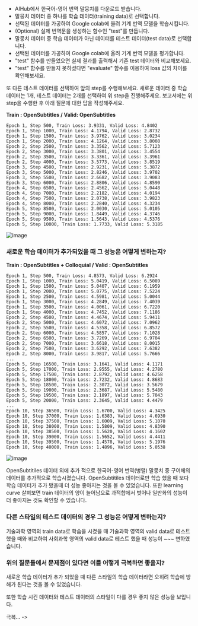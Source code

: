 - AIHub에서 한국어-영어 번역 말뭉치를 다운로드 받습니다.
- 말뭉치 데이터 중 하나를 학습 데이터(training data)로 선택합니다.
- 선택된 데이터를 가공하여 Google colab에 올려 기계 번역 모델을 학습시킵니다.
- (Optional) 실제 번역문을 생성하는 함수인 "test"를 만듭니다.
- 말뭉치 데이터 중 학습 데이터가 아닌 데이터를 테스트 데이터(test data)로 선택합니다.
- 선택된 데이터를 가공하여 Google colab에 올려 기계 번역 모델을 평가합니다.
- "test" 함수를 만들었으면 실제 결과를 출력해서 기존 test 데이터와 비교해보세요.
- "test" 함수를 만들지 못하셨다면 "evaluate" 함수를 이용하여 loss 값의 차이를 확인해보세요.

또 다른 테스트 데이터를 선택하여 앞의 step를 수행해보세요.
새로운 데이터 중 학습 데이터는 1개, 테스트 데이터는 2개를 선택하여 위 step을 진행해주세요. 보고서에는 위 step을 수행한 후 아래 질문에 대한 답을 작성해주세요.

**Train : OpenSubtitles / Valid: OpenSubtitles**
```
Epoch 1, Step 500, Train Loss: 3.9331, Valid Loss: 4.8402
Epoch 1, Step 1000, Train Loss: 4.1794, Valid Loss: 2.8732
Epoch 1, Step 1500, Train Loss: 3.9762, Valid Loss: 3.0234
Epoch 1, Step 2000, Train Loss: 4.1264, Valid Loss: 3.8008
Epoch 2, Step 2500, Train Loss: 3.3562, Valid Loss: 5.7123
Epoch 2, Step 3000, Train Loss: 3.3801, Valid Loss: 3.4554
Epoch 2, Step 3500, Train Loss: 3.3361, Valid Loss: 3.3961
Epoch 2, Step 4000, Train Loss: 3.5773, Valid Loss: 3.8519
Epoch 3, Step 4500, Train Loss: 2.9231, Valid Loss: 5.3872
Epoch 3, Step 5000, Train Loss: 2.8246, Valid Loss: 3.9702
Epoch 3, Step 5500, Train Loss: 2.6682, Valid Loss: 3.9083
Epoch 3, Step 6000, Train Loss: 2.8806, Valid Loss: 4.8590
Epoch 4, Step 6500, Train Loss: 2.4562, Valid Loss: 5.0448
Epoch 4, Step 7000, Train Loss: 2.2182, Valid Loss: 4.0194
Epoch 4, Step 7500, Train Loss: 2.0738, Valid Loss: 3.9823
Epoch 4, Step 8000, Train Loss: 2.2840, Valid Loss: 4.3234
Epoch 5, Step 8500, Train Loss: 2.0030, Valid Loss: 5.0105
Epoch 5, Step 9000, Train Loss: 1.8449, Valid Loss: 4.3746
Epoch 5, Step 9500, Train Loss: 1.5643, Valid Loss: 4.5376
Epoch 5, Step 10000, Train Loss: 1.7733, Valid Loss: 5.3185
```

![image](https://user-images.githubusercontent.com/55765292/170865821-fe5edb9a-13e7-4efb-9475-624b265247f2.png)


### 새로운 학습 데이터가 추가되었을 때 그 성능은 어떻게 변하는지?

**Train : OpenSubtitles + Colloquial / Valid : OpenSubtitles**
```
Epoch 1, Step 500, Train Loss: 4.8573, Valid Loss: 6.2924
Epoch 1, Step 1000, Train Loss: 5.0419, Valid Loss: 6.5089
Epoch 1, Step 1500, Train Loss: 5.0407, Valid Loss: 6.1959
Epoch 1, Step 2000, Train Loss: 5.0775, Valid Loss: 7.5224
Epoch 1, Step 2500, Train Loss: 4.5981, Valid Loss: 5.0044
Epoch 1, Step 3000, Train Loss: 4.2849, Valid Loss: 7.4039
Epoch 1, Step 3500, Train Loss: 4.0061, Valid Loss: 6.7220
Epoch 1, Step 4000, Train Loss: 4.7452, Valid Loss: 7.1186
Epoch 2, Step 4500, Train Loss: 4.4674, Valid Loss: 5.9411
Epoch 2, Step 5000, Train Loss: 4.6072, Valid Loss: 7.0962
Epoch 2, Step 5500, Train Loss: 4.5358, Valid Loss: 6.8572
Epoch 2, Step 6000, Train Loss: 4.5857, Valid Loss: 7.1028
Epoch 2, Step 6500, Train Loss: 3.7269, Valid Loss: 6.9704
Epoch 2, Step 7000, Train Loss: 3.6618, Valid Loss: 8.0015
Epoch 2, Step 7500, Train Loss: 3.6292, Valid Loss: 7.6382
Epoch 2, Step 8000, Train Loss: 3.9817, Valid Loss: 5.7666
...
Epoch 5, Step 16500, Train Loss: 3.1641, Valid Loss: 4.1171
Epoch 5, Step 17000, Train Loss: 2.9555, Valid Loss: 4.2780
Epoch 5, Step 17500, Train Loss: 2.8792, Valid Loss: 4.6258
Epoch 5, Step 18000, Train Loss: 2.7232, Valid Loss: 4.8683
Epoch 5, Step 18500, Train Loss: 2.3072, Valid Loss: 3.5679
Epoch 5, Step 19000, Train Loss: 2.3687, Valid Loss: 5.5480
Epoch 5, Step 19500, Train Loss: 2.1897, Valid Loss: 5.7043
Epoch 5, Step 20000, Train Loss: 2.3645, Valid Loss: 4.4479
...
Epoch 10, Step 36500, Train Loss: 1.6700, Valid Loss: 4.3425
Epoch 10, Step 37000, Train Loss: 1.6383, Valid Loss: 4.6930
Epoch 10, Step 37500, Train Loss: 1.6009, Valid Loss: 5.1070
Epoch 10, Step 38000, Train Loss: 1.5809, Valid Loss: 4.8390
Epoch 10, Step 38500, Train Loss: 1.5620, Valid Loss: 4.1602
Epoch 10, Step 39000, Train Loss: 1.5652, Valid Loss: 4.4411
Epoch 10, Step 39500, Train Loss: 1.4578, Valid Loss: 5.1976
Epoch 10, Step 40000, Train Loss: 1.4896, Valid Loss: 5.0538
```

![image](https://user-images.githubusercontent.com/55765292/170866492-52a2c428-6590-4aaa-ba57-b295921626af.png)

OpenSubtitiles 데이터 외에 추가 적으로 한국어-영어 번역(병렬) 말뭉치 중 구어체의 데이터를 추가적으로 학습시켰습니다. OpenSubtitiles 데이터로만 학습 했을 때 보다 학습 데이터가 추가 됐을때 더 성능 좋아지는 것을 볼 수 있었습니다. 또한 learning curve 살펴보면 train 데이터의 양이 늘어남으로 과적합에서 벗어나 일반화의 성능이 더 좋아지는 것도 확인할 수 있습니다.

### 다른 스타일의 테스트 데이터의 경우 그 성능은 어떻게 변하는지?

기술과학 영역의 train data로 학습을 시켰을 때 기술과학 영역의 valid data로 테스트 했을 때와 비교하여 사회과학 영역의 valid data로 테스트 했을 때 성능이 ~~~ 변하였습니다.

### 위의 질문들에서 문제점이 있다면 이를 어떻게 극복하면 좋을지?

새로운 학습 데이터가 추가 되었을 때 다른 스타일의 학습 데이터라면 오히려 학습에 방해가 된다는 것을 볼 수 있었습니다.

또한 학습 시킨 데이터와 테스트 데이터의 스타일이 다를 경우 좋지 않은 성능을 보입니다.

극복... ->

